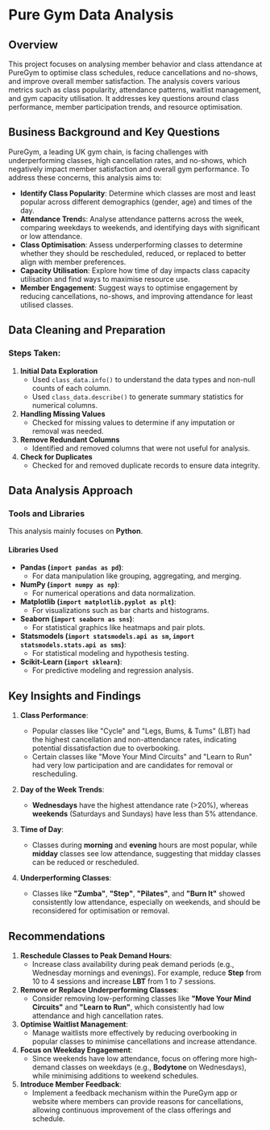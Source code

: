 # Pure Gym Data Analysis

## Overview
This project focuses on analysing member behavior and class attendance at PureGym to optimise class schedules, reduce cancellations and no-shows, and improve overall member satisfaction. The analysis covers various metrics such as class popularity, attendance patterns, waitlist management, and gym capacity utilisation. It addresses key questions around class performance, member participation trends, and resource optimisation.

## Business Background and Key Questions
PureGym, a leading UK gym chain, is facing challenges with underperforming classes, high cancellation rates, and no-shows, which negatively impact member satisfaction and overall gym performance. To address these concerns, this analysis aims to:
- **Identify Class Popularity**: Determine which classes are most and least popular across different demographics (gender, age) and times of the day.
- **Attendance Trend**s: Analyse attendance patterns across the week, comparing weekdays to weekends, and identifying days with significant or low attendance.
- **Class Optimisation**: Assess underperforming classes to determine whether they should be rescheduled, reduced, or replaced to better align with member preferences.
- **Capacity Utilisation**: Explore how time of day impacts class capacity utilisation and find ways to maximise resource use.
- **Member Engagement**: Suggest ways to optimise engagement by reducing cancellations, no-shows, and improving attendance for least utilised classes.

## Data Cleaning and Preparation
### Steps Taken:
1. **Initial Data Exploration**
   - Used `class_data.info()` to understand the data types and non-null counts of each column.
   - Used `class_data.describe()` to generate summary statistics for numerical columns.
2. **Handling Missing Values**
   - Checked for missing values to determine if any imputation or removal was needed.
3. **Remove Redundant Columns**
   - Identified and removed columns that were not useful for analysis.
4. **Check for Duplicates**
   - Checked for and removed duplicate records to ensure data integrity.

## Data Analysis Approach
### Tools and Libraries
This analysis mainly focuses on **Python**.
#### Libraries Used
- **Pandas (`import pandas as pd`)**: 
  - For data manipulation like grouping, aggregating, and merging.
- **NumPy (`import numpy as np`)**: 
  - For numerical operations and data normalization.
- **Matplotlib (`import matplotlib.pyplot as plt`)**: 
  - For visualizations such as bar charts and histograms.
- **Seaborn (`import seaborn as sns`)**: 
  - For statistical graphics like heatmaps and pair plots.
- **Statsmodels (`import statsmodels.api as sm`, `import statsmodels.stats.api as sms`)**: 
  - For statistical modeling and hypothesis testing.
- **Scikit-Learn (`import sklearn`)**: 
  - For predictive modeling and regression analysis.

## Key Insights and Findings
1. **Class Performance**:
   - Popular classes like "Cycle" and "Legs, Bums, & Tums" (LBT) had the highest cancellation and non-attendance rates, indicating potential dissatisfaction due to overbooking.
   - Certain classes like "Move Your Mind Circuits" and "Learn to Run" had very low participation and are candidates for removal or rescheduling.
     
2. **Day of the Week Trends**:
   - **Wednesdays** have the highest attendance rate (>20%), whereas **weekends** (Saturdays and Sundays) have less than 5% attendance.
3. **Time of Day**:
   - Classes during **morning** and **evening** hours are most popular, while **midday** classes see low attendance, suggesting that midday classes can be reduced or rescheduled.
4. **Underperforming Classes**:
   - Classes like **"Zumba"**, **"Step"**, **"Pilates"**, and **"Burn It"** showed consistently low attendance, especially on weekends, and should be reconsidered for optimisation or removal.

## Recommendations
1. **Reschedule Classes to Peak Demand Hours**:
   - Increase class availability during peak demand periods (e.g., Wednesday mornings and evenings). For example, reduce **Step** from 10 to 4 sessions and increase **LBT** from 1 to 7 sessions.
2. **Remove or Replace Underperforming Classes**:
   - Consider removing low-performing classes like **"Move Your Mind Circuits"** and **"Learn to Run"**, which consistently had low attendance and high cancellation rates.
3. **Optimise Waitlist Management**:
   - Manage waitlists more effectively by reducing overbooking in popular classes to minimise cancellations and increase attendance.
4. **Focus on Weekday Engagement**:
   - Since weekends have low attendance, focus on offering more high-demand classes on weekdays (e.g., **Bodytone** on Wednesdays), while minimising additions to weekend schedules.
5. **Introduce Member Feedback**:
   - Implement a feedback mechanism within the PureGym app or website where members can provide reasons for cancellations, allowing continuous improvement of the class offerings and schedule.


